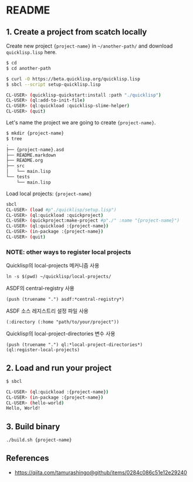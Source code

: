 # README

## 1. Create a project from scatch locally

Create new project `{project-name}` in `~/another-path/` and download `quicklisp.lisp` here.

```bash
$ cd
$ cd another-path

$ curl -O https://beta.quicklisp.org/quicklisp.lisp
$ sbcl --script setup-quicklisp.lisp

CL-USER> (quicklisp-quickstart:install :path "./quicklisp")
CL-USER> (ql:add-to-init-file)
CL-USER> (ql:quickload :quicklisp-slime-helper)
CL-USER> (quit)
```

Let's name the project we are going to create `{project-name}`.

```bash
$ mkdir {project-name}
$ tree
.
├── {project-name}.asd
├── README.markdown
├── README.org
├── src
│   └── main.lisp
└── tests
    └── main.lisp
```

Load local projects: `{project-name}`

```bash
sbcl
CL-USER> (load #p"./quicklisp/setup.lisp")
CL-USER> (ql:quickload :quickproject)
CL-USER> (quickproject:make-project #p"./" :name "{project-name}")
CL-USER> (ql:quickload :{project-name})
CL-USER> (in-package :{project-name})
CL-USER> (quit)

```

### NOTE: other ways to register local projects

Quicklisp의 local-projects 메커니즘 사용

```
ln -s $(pwd) ~/quicklisp/local-projects/
```

ASDF의 central-registry 사용

```
(push (truename ".") asdf:*central-registry*)
```

ASDF 소스 레지스트리 설정 파일 사용

```
(:directory (:home "path/to/your/project"))
```

Quicklisp의 local-project-directories 변수 사용

```
(push (truename ".") ql:*local-project-directories*)
(ql:register-local-projects)
```

## 2. Load and run your project

```bash
$ sbcl

CL-USER> (ql:quickload :{project-name})
CL-USER> (in-package :{project-name})
CL-USER> (hello-world)
Hello, World!
```
 ## 3. Build binary

```bash
./build.sh {project-name}
```

## References

- <https://qiita.com/tamurashingo@github/items/0284c086c51e12e29240>
